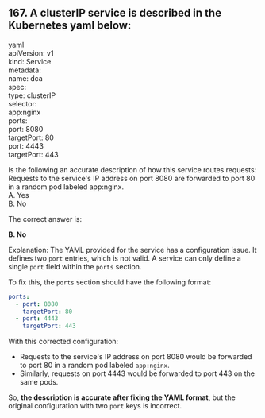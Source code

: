 ## 167. A clusterIP service is described in the Kubernetes yaml below:
yaml  
apiVersion: v1  
kind: Service  
metadata:  
  name: dca  
spec:  
  type: clusterIP  
  selector:  
    app:nginx  
    ports:  
      port: 8080  
      targetPort: 80  
      port: 4443  
      targetPort: 443  

Is the following an accurate description of how this service routes requests:  
Requests to the service's IP address on port 8080 are forwarded to port 80 in a random pod labeled app:nginx.  
A. Yes  
B. No  

The correct answer is:

**B. No**

Explanation:
The YAML provided for the service has a configuration issue. It defines two `port` entries, which is not valid. A service can only define a single `port` field within the `ports` section.

To fix this, the `ports` section should have the following format:

```yaml
ports:
  - port: 8080
    targetPort: 80
  - port: 4443
    targetPort: 443
```

With this corrected configuration:
- Requests to the service's IP address on port 8080 would be forwarded to port 80 in a random pod labeled `app:nginx`.
- Similarly, requests on port 4443 would be forwarded to port 443 on the same pods.

So, **the description is accurate after fixing the YAML format**, but the original configuration with two `port` keys is incorrect.

